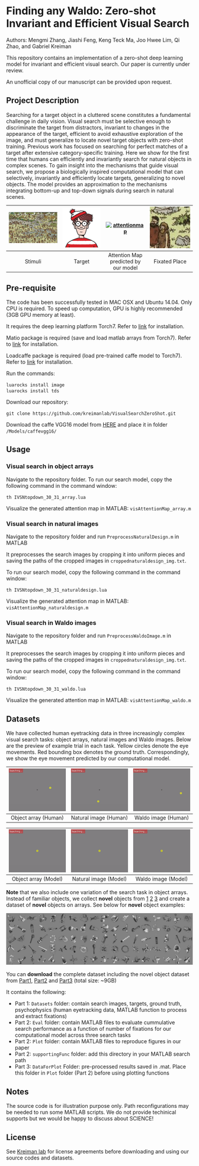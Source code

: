 # Finding any Waldo: Zero-shot Invariant and Efficient Visual Search 

Authors: Mengmi Zhang, Jiashi Feng, Keng Teck Ma, Joo Hwee Lim, Qi Zhao, and Gabriel Kreiman

This repository contains an implementation of a zero-shot deep learning model for invariant and efficient visual search. Our paper is currently under review.

An unofficial copy of our manuscript can be provided upon request.

## Project Description

Searching for a target object in a cluttered scene constitutes a fundamental challenge in daily vision. Visual search must be selective enough to discriminate the target from distractors, invariant to changes in the appearance of the target, efficient to avoid exhaustive exploration of the image, and must generalize to locate novel target objects with zero-shot training. Previous work has focused on searching for perfect matches of a target after extensive category-specific training. Here we show for the first time that humans can efficiently and invariantly search for natural objects in complex scenes. To gain insight into the mechanisms that guide visual search, we propose a biologically inspired computational model that can selectively, invariantly and efficiently locate targets, generalizing to novel objects. The model provides an approximation to the mechanisms integrating bottom-up and top-down signals during search in natural scenes.


| [![Stimuli](sampleimg/cropped_2_1.jpg)](sampleimg/cropped_2_1.jpg)  | [![Target](sampleimg/waldo.JPG)](sampleimg/waldo.JPG) |[![attentionmap](GIF/AM.gif)](GIF/AM.gif)  | [![fixatedplace](GIF/FP.gif)](GIF/FP.gif) |
|:---:|:---:|:---:|:---:|
| Stimuli | Target | Attention Map predicted by our model | Fixated Place | 

## Pre-requisite

The code has been successfully tested in MAC OSX and Ubuntu 14.04. Only CPU is required. To speed up computation, GPU is highly recommended (3GB GPU memory at least). 

It requires the deep learning platform Torch7. Refer to [link](http://torch.ch/docs/getting-started.html) for installation.  

Matio package is required (save and load matlab arrays from Torch7). Refer to [link](https://github.com/soumith/matio-ffi.torch) for installation.

Loadcaffe package is required (load pre-trained caffe model to Torch7). Refer to [link](https://github.com/szagoruyko/loadcaffe) for installation.

Run the commands:
```
luarocks install image
luarocks install tds
```
Download our repository:
```
git clone https://github.com/kreimanlab/VisualSearchZeroShot.git
```

Download the caffe VGG16 model from [HERE](https://drive.google.com/open?id=1AEJse0liaT8uJoLmImqhyJN2y2_6mDsJ) and place it in folder ```/Models/caffevgg16/```

## Usage

### Visual search in object arrays

Navigate to the repository folder. To run our search model, copy the following command in the command window:
```
th IVSNtopdown_30_31_array.lua
```
Visualize the generated attention map in MATLAB: ```visAttentionMap_array.m```

### Visual search in natural images

Navigate to the repository folder and run ```PreprocessNaturalDesign.m``` in MATLAB

It preprocesses the search images by cropping it into uniform pieces and saving the paths of the cropped images in ```croppednaturaldesign_img.txt```.

To run our search model, copy the following command in the command window:
```
th IVSNtopdown_30_31_naturaldesign.lua
```
Visualize the generated attention map in MATLAB: ```visAttentionMap_naturaldesign.m```

### Visual search in Waldo images

Navigate to the repository folder and run ```PreprocessWaldoImage.m``` in MATLAB

It preprocesses the search images by cropping it into uniform pieces and saving the paths of the cropped images in ```croppednaturaldesign_img.txt```.

To run our search model, copy the following command in the command window:
```
th IVSNtopdown_30_31_waldo.lua
```
Visualize the generated attention map in MATLAB: ```visAttentionMap_waldo.m```

## Datasets

We have collected human eyetracking data in three increasingly complex visual search tasks: object arrays, natural images and Waldo images. Below are the preview of example trial in each task. Yellow circles denote the eye movements. Red bounding box denotes the ground truth. Correspondingly, we show the eye movement predicted by our computational model.

| [![Objectarray](GIF/array_6.gif)](GIF/array_6.gif)  | [![Naturalimage](GIF/naturaldesign_21_subj1.gif)](GIF/naturaldesign_21_subj1.gif) |[![Waldoimage](GIF/waldo_31_subj1.gif)](GIF/waldo_31_subj1.gif)  |
|:---:|:---:|:---:|
| Object array (Human) | Natural image (Human) | Waldo image (Human) |

| [![Objectarray](GIF/array_6_model.gif)](GIF/array_6_model.gif)  | [![Naturalimage](GIF/naturaldesign_21_model.gif)](GIF/naturaldesign_21_model.gif) |[![Waldoimage](GIF/waldo_31_model.gif)](GIF/waldo_31_model.gif)  |
|:---:|:---:|:---:|
| Object array (Model) | Natural image (Model) | Waldo image (Model) |

**Note** that we also include one variation of the search task in object arrays. Instead of familiar objects, we collect **novel** objects from [1](http://wiki.cnbc.cmu.edu/Novel_Objects) [2](http://michaelhout.com/?page_id=759) [3](https://www.turbosquid.com/Search/Index.cfm?keyword=alien&max_price=0&min_price=0) and create a dataset of **novel** objects on arrays. See below for **novel** object examples:

![Novel objects](sampleimg/montagenovel.jpg)

You can **download** the complete dataset including the novel object dataset from [Part1](https://drive.google.com/file/d/1ZvmugJDds-CrwTvhIXmyYVxnniNmx7ce/view?usp=sharing), [Part2](https://drive.google.com/open?id=1C4T2Siz6zWxksvDbL549-KnWvJMgoCeh) and [Part3](https://drive.google.com/open?id=1eQzrTVFov1OjGoRAGy75vgDabPrHMoS7) (total size: ~9GB) 

It contains the following:
- Part 1: ```Datasets``` folder: contain search images, targets, ground truth, psychophysics (human eyetracking data, MATLAB function to process and extract fixations)
- Part 2: ```Eval``` folder: contain MATLAB files to evaluate cummulative search performance as a function of number of fixations for our computational model across three search tasks 
- Part 2: ```Plot``` folder: contain MATLAB files to reproduce figures in our paper
- Part 2: ```supportingFunc``` folder: add this directory in your MATLAB search path
- Part 3: ```DataForPlot``` Folder: pre-processed results saved in .mat. Place this folder in ```Plot``` folder (Part 2) before using plotting functions 

   
## Notes

The source code is for illustration purpose only. Path reconfigurations may be needed to run some MATLAB scripts. We do not provide techinical supports but we would be happy to discuss about SCIENCE!

## License

See [Kreiman lab](http://klab.tch.harvard.edu/code/license_agreement.pdf) for license agreements before downloading and using our source codes and datasets.
